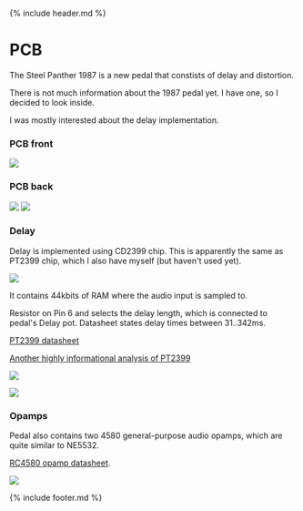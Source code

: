 {% include header.md  %}


# PCB 

The Steel Panther 1987 is a new pedal that constists of delay and distortion.

There is not much information about the 1987 pedal yet. I have one, so I decided to look inside. 

I was mostly interested about the delay implementation.


### PCB front
![](images/1987/front.jpg)

### PCB back
![](images/1987/back1.jpg)
![](images/1987/back2.jpg)

### Delay

Delay is implemented using CD2399 chip. This is apparently the same as PT2399 chip, which I also have myself (but haven't used yet).

![](images/1987/delay_ic_function.png)

It contains 44kbits of RAM where the audio input is sampled to.

Resistor on Pin 6 and selects the delay length, which is connected to pedal's Delay pot. Datasheet states delay times between 31..342ms.

[PT2399 datasheet](https://electricdruid.net/datasheets/PT2399.pdf)

[Another highly informational analysis of PT2399](https://www.electrosmash.com/pt2399-analysis)




![](images/1987/delay_ic_pinout.jpg)

![](images/1987/delay_ic.jpg)


### Opamps

Pedal also contains two 4580 general-purpose audio opamps, which are quite similar to NE5532.

[RC4580 opamp datasheet](https://www.ti.com.cn/cn/lit/ds/symlink/rc4580-q1.pdf?ts=1688420715724).

![](images/1987/opamp_ic.jpg)

{% include footer.md  %}